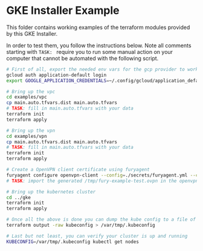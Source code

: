 # GKE Installer Example

This folder contains working examples of the terraform modules provided by this GKE Installer.

In order to test them, you follow the instructions below.
Note all comments starting with `TASK: ` require you to run some manual action on your computer
that cannot be automated with the following script.

```bash
# First of all, export the needed env vars for the gcp provider to work
gcloud auth application-default login
export GOOGLE_APPLICATION_CREDENTIALS=~/.config/gcloud/application_default_credentials.json

# Bring up the vpc
cd examples/vpc
cp main.auto.tfvars.dist main.auto.tfvars
# TASK: fill in main.auto.tfvars with your data
terraform init
terraform apply

# Bring up the vpn
cd examples/vpn
cp main.auto.tfvars.dist main.auto.tfvars
# TASK: fill in main.auto.tfvars with your data
terraform init
terraform apply

# Create a OpenVPN client certificate using furyagent
furyagent configure openvpn-client --config=./secrets/furyagent.yml --client-name test > /tmp/fury-example-test.ovpn
# TASK: import the generated /tmp/fury-example-test.ovpn in the openvpn client of your choice and turn it on.

# Bring up the kubernetes cluster
cd ../gke
terraform init
terraform apply

# Once all the above is done you can dump the kube config to a file of your choice
terraform output -raw kubeconfig > /var/tmp/.kubeconfig

# Last but not least, you can verify your cluster is up and running
KUBECONFIG=/var/tmp/.kubeconfig kubectl get nodes
```
